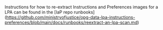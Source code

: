 Instructions for how to re-extract Instructions and Preferences images for a LPA can be found in the [IaP repo runbooks] (https://github.com/ministryofjustice/opg-data-lpa-instructions-preferences/blob/main/docs/runbooks/reextract-an-lpa-scan.md)
